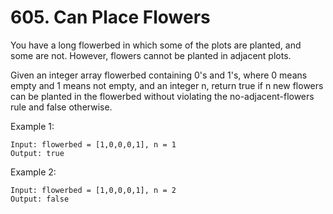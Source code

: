 # 605. Can Place Flowers
You have a long flowerbed in which some of the plots are planted, and some are not. However, flowers cannot be planted in adjacent plots.

Given an integer array flowerbed containing 0's and 1's, where 0 means empty and 1 means not empty, and an integer n, return true if n new flowers can be planted in the flowerbed without violating the no-adjacent-flowers rule and false otherwise.

Example 1:
```
Input: flowerbed = [1,0,0,0,1], n = 1
Output: true
```
Example 2:
```
Input: flowerbed = [1,0,0,0,1], n = 2
Output: false
```
